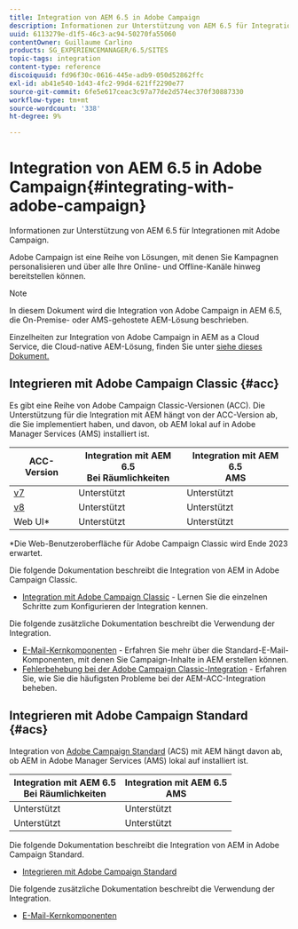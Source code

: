 ```yaml
---
title: Integration von AEM 6.5 in Adobe Campaign
description: Informationen zur Unterstützung von AEM 6.5 für Integrationen mit Adobe Campaign.
uuid: 6113279e-d1f5-46c3-ac94-50270fa55060
contentOwner: Guillaume Carlino
products: SG_EXPERIENCEMANAGER/6.5/SITES
topic-tags: integration
content-type: reference
discoiquuid: fd96f30c-0616-445e-adb9-050d52862ffc
exl-id: ab41e540-1d43-4fc2-99d4-621ff2290e77
source-git-commit: 6fe5e617ceac3c97a77de2d574ec370f30887330
workflow-type: tm+mt
source-wordcount: '338'
ht-degree: 9%

---
```



# Integration von AEM 6.5 in Adobe Campaign{#integrating-with-adobe-campaign}

Informationen zur Unterstützung von AEM 6.5 für Integrationen mit Adobe Campaign.

Adobe Campaign ist eine Reihe von Lösungen, mit denen Sie Kampagnen personalisieren und über alle Ihre Online- und Offline-Kanäle hinweg bereitstellen können.

>[!NOTE]
>
>In diesem Dokument wird die Integration von Adobe Campaign in AEM 6.5, die On-Premise- oder AMS-gehostete AEM-Lösung beschrieben.
>
>Einzelheiten zur Integration von Adobe Campaign in AEM as a Cloud Service, die Cloud-native AEM-Lösung, finden Sie unter [siehe dieses Dokument.](https://experienceleague.adobe.com/docs/experience-manager-cloud-service/content/sites/integrations/campaign.html)

## Integrieren mit Adobe Campaign Classic {#acc}

Es gibt eine Reihe von Adobe Campaign Classic-Versionen (ACC). Die Unterstützung für die Integration mit AEM hängt von der ACC-Version ab, die Sie implementiert haben, und davon, ob AEM lokal auf in Adobe Manager Services (AMS) installiert ist.

| ACC-Version | Integration mit AEM 6.5 <br>Bei Räumlichkeiten | Integration mit AEM 6.5<br>AMS |
|---|---|---|
| [v7](https://experienceleague.adobe.com/docs/campaign-classic.html?lang=de) | Unterstützt | Unterstützt  |
| [v8](https://experienceleague.adobe.com/docs/campaign-v8.html) | Unterstützt | Unterstützt  |
| Web UI* | Unterstützt | Unterstützt  |

*Die Web-Benutzeroberfläche für Adobe Campaign Classic wird Ende 2023 erwartet.

Die folgende Dokumentation beschreibt die Integration von AEM in Adobe Campaign Classic.

* [Integration mit Adobe Campaign Classic](/help/sites-administering/campaignonpremise.md) - Lernen Sie die einzelnen Schritte zum Konfigurieren der Integration kennen.

Die folgende zusätzliche Dokumentation beschreibt die Verwendung der Integration.

* [E-Mail-Kernkomponenten](https://experienceleague.adobe.com/docs/experience-manager-core-components/using/email/introduction.html) - Erfahren Sie mehr über die Standard-E-Mail-Komponenten, mit denen Sie Campaign-Inhalte in AEM erstellen können.
* [Fehlerbehebung bei der Adobe Campaign Classic-Integration](/help/sites-administering/troubleshooting-campaignintegration.md) - Erfahren Sie, wie Sie die häufigsten Probleme bei der AEM-ACC-Integration beheben.

## Integrieren mit Adobe Campaign Standard {#acs}

Integration von [Adobe Campaign Standard](https://experienceleague.adobe.com/docs/campaign-standard.html) (ACS) mit AEM hängt davon ab, ob AEM in Adobe Manager Services (AMS) lokal auf installiert ist.

| Integration mit AEM 6.5 <br>Bei Räumlichkeiten | Integration mit AEM 6.5<br>AMS |
|---|---|
| Unterstützt | Unterstützt |
| Unterstützt | Unterstützt  |

Die folgende Dokumentation beschreibt die Integration von AEM in Adobe Campaign Standard.

* [Integrieren mit Adobe Campaign Standard](/help/sites-administering/campaignstandard.md)

Die folgende zusätzliche Dokumentation beschreibt die Verwendung der Integration.

* [E-Mail-Kernkomponenten](https://experienceleague.adobe.com/docs/experience-manager-core-components/using/email/introduction.html)
